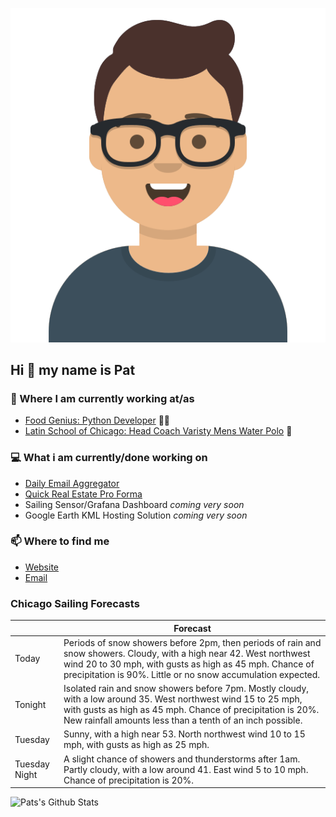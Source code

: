 [![Social banner for p-j-falconer](https://raw.githubusercontent.com/P-J-FALCONER/P-J-FALCONER/master/assets/avataaars.svg)](https://patfalconer.com/)
## Hi :wave: my name is Pat

### 💼 Where I am currently working at/as
- [Food Genius: Python Developer](https://getfoodgenius.com/) 🍔🐍
- [Latin School of Chicago: Head Coach Varisty Mens Water Polo](https://www.latinschool.org/) 🤽


### 💻 What i am currently/done working on
 - [Daily Email Aggregator](https://github.com/P-J-FALCONER/dott_daily_mail)
 - [Quick Real Estate Pro Forma](https://github.com/P-J-FALCONER/henry)
 - Sailing Sensor/Grafana Dashboard *coming very soon*
 - Google Earth KML Hosting Solution *coming very soon*

### 📫 Where to find me
 - [Website](https://patfalconer.com/)
 - [Email](mailto:patrick.j.falconer@gmail.com)


### Chicago Sailing Forecasts
|   | Forecast  |
|---|---|
| Today | Periods of snow showers before 2pm, then periods of rain and snow showers. Cloudy, with a high near 42. West northwest wind 20 to 30 mph, with gusts as high as 45 mph. Chance of precipitation is 90%. Little or no snow accumulation expected. |
| Tonight | Isolated rain and snow showers before 7pm. Mostly cloudy, with a low around 35. West northwest wind 15 to 25 mph, with gusts as high as 45 mph. Chance of precipitation is 20%. New rainfall amounts less than a tenth of an inch possible. |
| Tuesday | Sunny, with a high near 53. North northwest wind 10 to 15 mph, with gusts as high as 25 mph. |
| Tuesday Night | A slight chance of showers and thunderstorms after 1am. Partly cloudy, with a low around 41. East wind 5 to 10 mph. Chance of precipitation is 20%. |

![Pats's Github Stats](https://github-readme-stats.vercel.app/api?username=p-j-falconer&show_icons=true&theme=radical)
